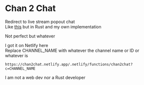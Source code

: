 # Chan 2 Chat
Redirect to live stream popout chat\
Like [this](https://github.com/karashiiro/ytl-bounce/) but in Rust and my own implementation

Not perfect but whatever

I got it on Netlify here\
Replace CHANNEL_NAME with whatever the channel name or ID or whatever is

`
https://chan2chat.netlify.app/.netlify/functions/chan2chat?c=CHANNEL_NAME
`

I am not a web dev nor a Rust developer
